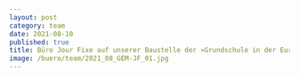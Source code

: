 ```yaml
---
layout: post
category: team
date: 2021-08-10
published: true
title: Büro Jour Fixe auf unserer Baustelle der »Grundschule in der Europacity« in Berlin im August 2021.
image: /buero/team/2021_08_GEM-JF_01.jpg
---
```

